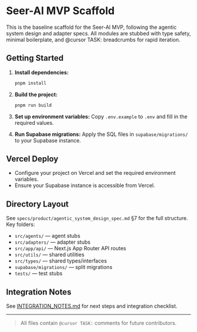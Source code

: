 # Seer-AI MVP Scaffold

This is the baseline scaffold for the Seer-AI MVP, following the agentic system design and adapter specs. All modules are stubbed with type safety, minimal boilerplate, and @cursor TASK: breadcrumbs for rapid iteration.

## Getting Started

1. **Install dependencies:**
   ```sh
   pnpm install
   ```
2. **Build the project:**
   ```sh
   pnpm run build
   ```
3. **Set up environment variables:**
   Copy `.env.example` to `.env` and fill in the required values.

4. **Run Supabase migrations:**
   Apply the SQL files in `supabase/migrations/` to your Supabase instance.

## Vercel Deploy

- Configure your project on Vercel and set the required environment variables.
- Ensure your Supabase instance is accessible from Vercel.

## Directory Layout

See `specs/product/agentic_system_design_spec.md` §7 for the full structure. Key folders:

- `src/agents/` — agent stubs
- `src/adapters/` — adapter stubs
- `src/app/api/` — Next.js App Router API routes
- `src/utils/` — shared utilities
- `src/types/` — shared types/interfaces
- `supabase/migrations/` — split migrations
- `tests/` — test stubs

## Integration Notes

See [INTEGRATION_NOTES.md](INTEGRATION_NOTES.md) for next steps and integration checklist.

---

> All files contain `@cursor TASK:` comments for future contributors.
